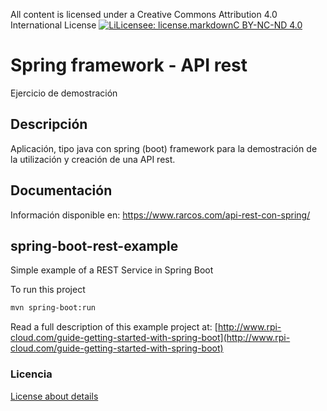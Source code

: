 All content is licensed under a Creative Commons Attribution 4.0 International License
[![LiLicensee: license.markdownC BY-NC-ND 4.0](https://licensebuttons.net/l/by-nc-nd/4.0/80x15.png)](https://creativecommons.org/licenses/by-nc-nd/4.0/)
 
# Spring framework - API rest
Ejercicio de demostración
 
## Descripción
Aplicación, tipo java con spring (boot) framework para la demostración de la utilización y creación de una API rest. 
 
## Documentación 
Información disponible en: https://www.rarcos.com/api-rest-con-spring/

## spring-boot-rest-example
Simple example of a REST Service in Spring Boot

To run this project
```bash
mvn spring-boot:run
```

Read a full description of this example project at: [http://www.rpi-cloud.com/guide-getting-started-with-spring-boot](http://www.rpi-cloud.com/guide-getting-started-with-spring-boot)

### Licencia
[License about details](https://bitbucket.org/rubenarcos/prueba-api-rest-spring-java/src/master/license.md)


